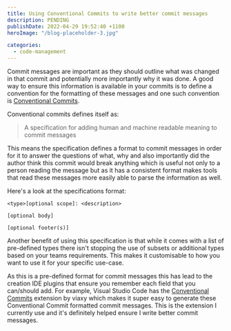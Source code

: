 ```yaml
---
title: Using Conventional Commits to write better commit messages
description: PENDING
publishDate: 2022-04-29 19:52:40 +1100
heroImage: "/blog-placeholder-3.jpg"

categories:
  - code-management
---
```


Commit messages are important as they should outline what was changed in that commit and potentially more importantly why it was done. A good way to ensure this information is available in your commits is to define a convention for the formatting of these messages and one such convention is [Conventional Commits](https://www.conventionalcommits.org/en/v1.0.0/).

Conventional commits defines itself as:

> A specification for adding human and machine readable meaning to commit messages

This means the specification defines a format to commit messages in order for it to answer the questions of what, why and also importantly did the author think this commit would break anything which is useful not only to a person reading the message but as it has a consistent format makes tools that read these messages more easily able to parse the information as well.

Here's a look at the specifications format:

```text
<type>[optional scope]: <description>

[optional body]

[optional footer(s)]
```

Another benefit of using this specification is that while it comes with a list of pre-defined types there isn't stopping the use of subsets or additional types based on your teams requirements. This makes it customisable to how you want to use it for your specific use-case.

As this is a pre-defined format for commit messages this has lead to the creation IDE plugins that ensure you remember each field that you can/should add. For example, Visual Studio Code has the [Conventional Commits](https://marketplace.visualstudio.com/items?itemName=vivaxy.vscode-conventional-commits) extension by viaxy which makes it super easy to generate these Conventional Commit formatted commit messages. This is the extension I currently use and it's definitely helped ensure I write better commit messages.
